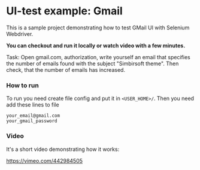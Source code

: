 UI-test example: Gmail
========================

This is a sample project demonstrating how to test GMail UI with Selenium Webdriver.

**You can checkout and run it locally or watch video with a few minutes.**

Task: Open gmail.com, authorization, write yourself an email that specifies the number of emails found with the subject "Simbirsoft theme". Then check, that the number of emails has increased.

### How to run
To run you need create file config and put it in `<USER_HOME>/`. Then you need add these lines to file
```
your_email@gmail.com
your_gmail_password
```

### Video

It's a short video demonstrating how it works:

https://vimeo.com/442984505

